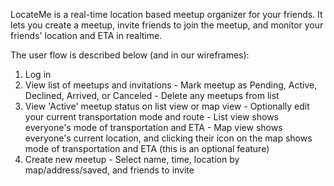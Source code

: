 LocateMe is a real-time location based meetup organizer for your friends.  It lets you create a meetup, invite friends to join the meetup, and monitor your friends' location and ETA in realtime.

The user flow is described below (and in our wireframes):

1.  Log in
2.  View list of meetups and invitations
         - Mark meetup as Pending, Active, Declined, Arrived, or Canceled
         - Delete any meetups from list
3.  View 'Active' meetup status on list view or map view
         - Optionally edit your current transportation mode and route
         - List view shows everyone's mode of transportation and ETA
         - Map view shows everyone's current location, and clicking their icon on the map shows mode of transportation and ETA (this is an optional feature)
4.  Create new meetup
         - Select name, time, location by map/address/saved, and friends to invite